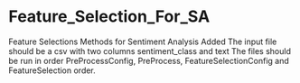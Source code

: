 # Feature_Selection_For_SA
Feature Selections Methods for Sentiment Analysis Added
The input file should be a csv with two columns sentiment_class and text
The files should be run in order PreProcessConfig, PreProcess, FeatureSelectionConfig and FeatureSelection order.
